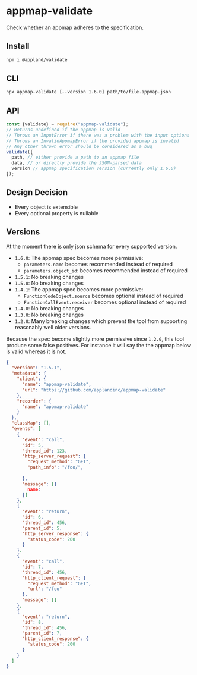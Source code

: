 # appmap-validate

Check whether an appmap adheres to the specification.

## Install

```sh
npm i @appland/validate
```

## CLI

```sh
npx appmap-validate [--version 1.6.0] path/to/file.appmap.json
```

## API

```js
const {validate} = require("appmap-validate");
// Returns undefined if the appmap is valid
// Throws an InputError if there was a problem with the input options
// Throws an InvalidAppmapError if the provided appmap is invalid
// Any other thrown error should be considered as a bug
validate({
  path, // either provide a path to an appmap file
  data, // or directly provide the JSON-parsed data
  version // appmap specification version (currently only 1.6.0)
});
```

## Design Decision

- Every object is extensible
- Every optional property is nullable

## Versions

At the moment there is only json schema for every supported version.

- `1.6.0`: The appmap spec becomes more permissive:
  - `parameters.name` becomes recommended instead of required
  - `parameters.object_id`: becomes recommended instead of required
- `1.5.1`: No breaking changes
- `1.5.0`: No breaking changes
- `1.4.1`: The appmap spec becomes more permissive:
  - `FunctionCodeObject.source` becomes optional instead of required
  - `FunctionCallEvent.receiver` becomes optional instead of required
- `1.4.0`: No breaking changes
- `1.3.0`: No breaking changes
- `1.2.0`: Many breaking changes which prevent the tool from supporting reasonably well older versions.

Because the spec become slightly more permissive since `1.2.0`, this tool produce some false positives.
For instance it will say the the appmap below is valid whereas it is not.

```json
{
  "version": "1.5.1",
  "metadata": {
    "client": {
      "name": "appmap-validate",
      "url": "https://github.com/applandinc/appmap-validate"
    },
    "recorder": {
      "name": "appmap-validate"
    }
  },
  "classMap": [],
  "events": [
    {
      "event": "call",
      "id": 5,
      "thread_id": 123,
      "http_server_request": {
        "request_method": "GET",
        "path_info": "/foo/",
        
      },
      "message": [{
        name: 
      }]
    },
    {
      "event": "return",
      "id": 6,
      "thread_id": 456,
      "parent_id": 5,
      "http_server_response": {
        "status_code": 200
      }
    },
    {
      "event": "call",
      "id": 7,
      "thread_id": 456,
      "http_client_request": {
        "request_method": "GET",
        "url": "/foo"
      },
      "message": []
    },
    {
      "event": "return",
      "id": 8,
      "thread_id": 456,
      "parent_id": 7,
      "http_client_response": {
        "status_code": 200
      }
    }
  ]
}
```
